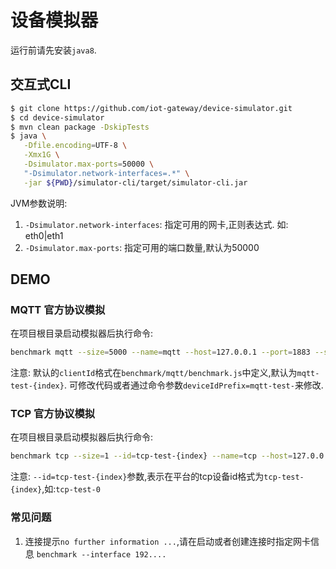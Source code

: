 # 设备模拟器

运行前请先安装`java8`.

## 交互式CLI

```bash
$ git clone https://github.com/iot-gateway/device-simulator.git
$ cd device-simulator
$ mvn clean package -DskipTests
$ java \
   -Dfile.encoding=UTF-8 \
   -Xmx1G \
   -Dsimulator.max-ports=50000 \
   "-Dsimulator.network-interfaces=.*" \
   -jar ${PWD}/simulator-cli/target/simulator-cli.jar
```

JVM参数说明:

1. `-Dsimulator.network-interfaces`: 指定可用的网卡,正则表达式. 如: eth0|eth1
2. `-Dsimulator.max-ports`: 指定可用的端口数量,默认为50000

## DEMO

### MQTT 官方协议模拟

在项目根目录启动模拟器后执行命令:
```bash
benchmark mqtt --size=5000 --name=mqtt --host=127.0.0.1 --port=1883 --script=benchmark/mqtt/benchmark.js
```

注意: 默认的`clientId`格式在`benchmark/mqtt/benchmark.js`中定义,默认为`mqtt-test-{index}`.
可修改代码或者通过命令参数`deviceIdPrefix=mqtt-test-`来修改.


### TCP 官方协议模拟

在项目根目录启动模拟器后执行命令:
```bash
benchmark tcp --size=1 --id=tcp-test-{index} --name=tcp --host=127.0.0.1 --port=8801 --script=benchmark/tcp/benchmark.js
```

注意: `--id=tcp-test-{index}`参数,表示在平台的tcp设备id格式为`tcp-test-{index}`,如:`tcp-test-0`

### 常见问题

1. 连接提示`no further information ...`,请在启动或者创建连接时指定网卡信息 `benchmark --interface 192....`